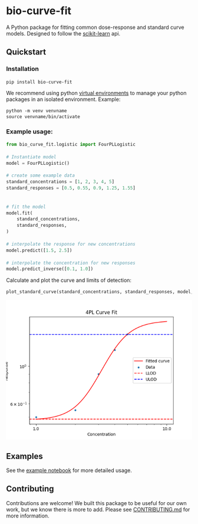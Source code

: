 
# bio-curve-fit

A Python package for fitting common dose-response and standard curve models. Designed to follow the [scikit-learn](https://scikit-learn.org/stable/) api.

## Quickstart 

### Installation

```shell
pip install bio-curve-fit
```


We recommend using python [virtual environments](https://docs.python.org/3/library/venv.html) to manage your python packages in an isolated environment. Example:

```shell
python -m venv venvname
source venvname/bin/activate
```

### Example usage:

```python
from bio_curve_fit.logistic import FourPLLogistic

# Instantiate model
model = FourPLLogistic()

# create some example data
standard_concentrations = [1, 2, 3, 4, 5]
standard_responses = [0.5, 0.55, 0.9, 1.25, 1.55]


# fit the model
model.fit(
	standard_concentrations, 
	standard_responses, 
)

# interpolate the response for new concentrations
model.predict([1.5, 2.5])

# interpolate the concentration for new responses
model.predict_inverse([0.1, 1.0])

```

Calculate and plot the curve and limits of detection:

```python
plot_standard_curve(standard_concentrations, standard_responses, model, show_plot=True)
```

![standard curve](./examples/readme_fit.png)

## Examples

See the [example notebook](./examples/four_pl_logistic/four_pl_fit.ipynb) for more detailed usage.

## Contributing

Contributions are welcome! We built this package to be useful for our own work, but we know there is more to add.
Please see [CONTRIBUTING.md](CONTRIBUTING.md) for more information.
